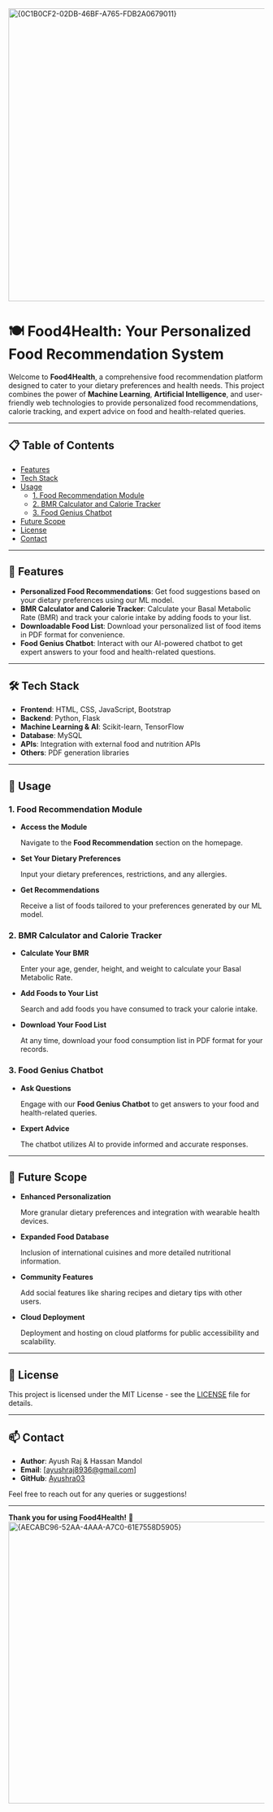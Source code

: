 <img width="576" alt="{0C1B0CF2-02DB-46BF-A765-FDB2A0679011}" src="https://github.com/user-attachments/assets/0ccb6b44-7895-450e-a3c6-f5ec24079536">

# 🍽️ **Food4Health: Your Personalized Food Recommendation System**

Welcome to **Food4Health**, a comprehensive food recommendation platform designed to cater to your dietary preferences and health needs. This project combines the power of **Machine Learning**, **Artificial Intelligence**, and user-friendly web technologies to provide personalized food recommendations, calorie tracking, and expert advice on food and health-related queries.

---

## 📋 **Table of Contents**

- [Features](#features)
- [Tech Stack](#tech-stack)
- [Usage](#usage)
  - [1. Food Recommendation Module](#1-food-recommendation-module)
  - [2. BMR Calculator and Calorie Tracker](#2-bmr-calculator-and-calorie-tracker)
  - [3. Food Genius Chatbot](#3-food-genius-chatbot)
- [Future Scope](#future-scope)
- [License](#license)
- [Contact](#contact)

---

## 🌟 **Features**

- **Personalized Food Recommendations**: Get food suggestions based on your dietary preferences using our ML model.
- **BMR Calculator and Calorie Tracker**: Calculate your Basal Metabolic Rate (BMR) and track your calorie intake by adding foods to your list.
- **Downloadable Food List**: Download your personalized list of food items in PDF format for convenience.
- **Food Genius Chatbot**: Interact with our AI-powered chatbot to get expert answers to your food and health-related questions.

---

## 🛠️ **Tech Stack**

- **Frontend**: HTML, CSS, JavaScript, Bootstrap
- **Backend**: Python, Flask
- **Machine Learning & AI**: Scikit-learn, TensorFlow
- **Database**: MySQL
- **APIs**: Integration with external food and nutrition APIs
- **Others**: PDF generation libraries

---


## 🚀 **Usage**

### 1. **Food Recommendation Module**

- **Access the Module**

  Navigate to the **Food Recommendation** section on the homepage.

- **Set Your Dietary Preferences**

  Input your dietary preferences, restrictions, and any allergies.

- **Get Recommendations**

  Receive a list of foods tailored to your preferences generated by our ML model.

### 2. **BMR Calculator and Calorie Tracker**

- **Calculate Your BMR**

  Enter your age, gender, height, and weight to calculate your Basal Metabolic Rate.

- **Add Foods to Your List**

  Search and add foods you have consumed to track your calorie intake.

- **Download Your Food List**

  At any time, download your food consumption list in PDF format for your records.

### 3. **Food Genius Chatbot**

- **Ask Questions**

  Engage with our **Food Genius Chatbot** to get answers to your food and health-related queries.

- **Expert Advice**

  The chatbot utilizes AI to provide informed and accurate responses.

---

## 🔮 **Future Scope**

- **Enhanced Personalization**

  More granular dietary preferences and integration with wearable health devices.

- **Expanded Food Database**

  Inclusion of international cuisines and more detailed nutritional information.

- **Community Features**

  Add social features like sharing recipes and dietary tips with other users.

- **Cloud Deployment**

  Deployment and hosting on cloud platforms for public accessibility and scalability.

---


## 📄 **License**

This project is licensed under the MIT License - see the [LICENSE](LICENSE) file for details.

---

## 📫 **Contact**

- **Author**: Ayush Raj & Hassan Mandol
- **Email**: [ayushraj8936@gmail.com]
- **GitHub**: [Ayushra03](https://github.com/Ayushra03)

Feel free to reach out for any queries or suggestions!

---

**Thank you for using Food4Health!** 🙏
<img width="554" alt="{AECABC96-52AA-4AAA-A7C0-61E7558D5905}" src="https://github.com/user-attachments/assets/6d165484-780f-4220-bf68-f09082ec9271">

